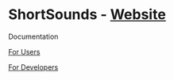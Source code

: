 # ShortSounds - [Website](http://nharlow89.github.io/ShortSounds/)

Documentation

  [For Users](http://nharlow89.github.io/ShortSounds/user.html)

  [For Developers](http://nharlow89.github.io/ShortSounds/developer.html)

